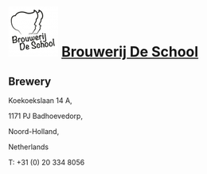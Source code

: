 # ![icon](../../../icons/Brouwerij_De_School.jpeg) [Brouwerij De School](https://untappd.com/BrouwerijDeTweeKnaapjes)

## Brewery

Koekoekslaan 14 A,

1171 PJ Badhoevedorp,

Noord-Holland,

Netherlands

T: +31 (0) 20 334 8056
